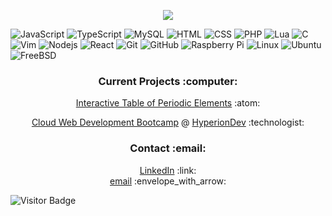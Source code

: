 <p align="center"><a href="https://git.io/streak-stats"><img src="https://github-readme-streak-stats-rosy-ten.vercel.app?user=dntstck&theme=dark&date_format=M%20j%5B%2C%20Y%5D"/></a></p>

![JavaScript](https://img.shields.io/badge/-JavaScript-181717?style=flat-square&logo=javascript)  ![TypeScript](https://img.shields.io/badge/-TypeScript-181717?style=flat-square&logo=typescript) 
![MySQL](https://img.shields.io/badge/-MySQL-181717?style=flat-square&logo=mysql) ![HTML](https://img.shields.io/badge/HTML-181717?style=flat-square&logo=html5) 
![CSS](https://img.shields.io/badge/CSS-181717?style=flat-square&logo=css3) ![PHP](https://img.shields.io/badge/PHP-181717?style=flat-square&logo=php) ![Lua](https://img.shields.io/badge/Lua-181717?style=flat-square&logo=lua) 
![C](https://img.shields.io/badge/C-181717?style=flat-square&logo=c) ![Vim](https://img.shields.io/badge/Vim-181717?style=flat-square&logo=vim) ![Nodejs](https://img.shields.io/badge/-Nodejs-181717?style=flat-square&logo=Node.js) 
![React](https://img.shields.io/badge/-React-181717?style=flat-square&logo=react) ![Git](https://img.shields.io/badge/-Git-181717?style=flat-square&logo=git) ![GitHub](https://img.shields.io/badge/-GitHub-181717?style=flat-square&logo=github)
![Raspberry Pi](https://img.shields.io/badge/-Raspberry%20Pi-181717?style=flat-square&logo=Raspberry-Pi) ![Linux](https://img.shields.io/badge/Linux-181717?style=flat-square&logo=linux) ![Ubuntu](https://img.shields.io/badge/Ubuntu-181717?style=flat-square&logo=ubuntu)
![FreeBSD](https://img.shields.io/badge/-FreeBSD-181717?style=flat-square&logo=freebsd)






<h3 align="center">Current Projects :computer: </h3>

<p align="center"><a href="https://github.com/dntstck/periodic-elements" >Interactive Table of Periodic Elements</a> :atom:</p> 
<p align="center"><a href="https://github.com/dntstck/CWD-Bootcamp" >Cloud Web Development Bootcamp</a> @ <a href="https://hyperiondev.com" >HyperionDev</a> :technologist: </p>

<h3 align="center">Contact :email: </h3>
<p align="center">
<a href="https://linkedin.com/in/drudelarosa" >LinkedIn</a> :link:<br>
<a href="mailto:dntstck@icloud.com" >email</a> :envelope_with_arrow:</p>

![Visitor Badge](https://visitor-badge.laobi.icu/badge?page_id=dntstck)